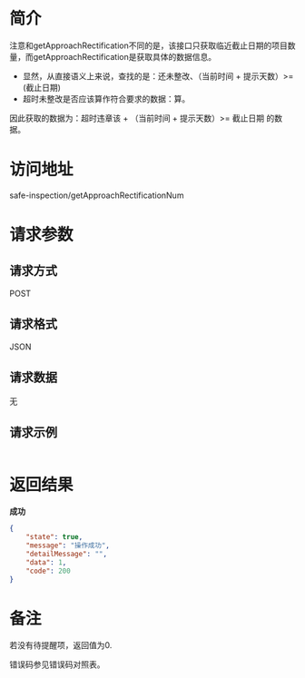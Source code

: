 # 简介
注意和getApproachRectification不同的是，该接口只获取临近截止日期的项目数量，而getApproachRectification是获取具体的数据信息。

* 显然，从直接语义上来说，查找的是：还未整改、（当前时间 + 提示天数）>= (截止日期)
* 超时未整改是否应该算作符合要求的数据：算。

因此获取的数据为：超时违章该 + （当前时间 + 提示天数）>= 截止日期 的数据。

# 访问地址
safe-inspection/getApproachRectificationNum

# 请求参数

## 请求方式
POST

## 请求格式
JSON

## 请求数据
无

## 请求示例
```json
```

# 返回结果
**成功**
```json
{
    "state": true,
    "message": "操作成功",
    "detailMessage": "",
    "data": 1,
    "code": 200
}
```


# 备注
若没有待提醒项，返回值为0.

错误码参见错误码对照表。